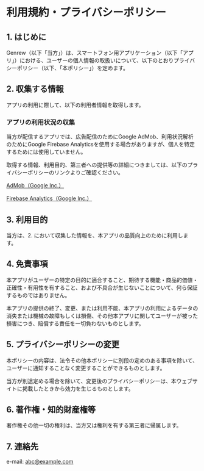 # 利用規約・プライバシーポリシー

## 1. はじめに

Genrew（以下「当方」）は、スマートフォン用アプリケーション（以下「アプリ」）における、ユーザーの個人情報の取扱いについて、以下のとおりプライバシーポリシー（以下、「本ポリシー」）を定めます。

## 2. 収集する情報

アプリの利用に際して、以下の利用者情報を取得します。

### アプリの利用状況の収集

当方が配信するアプリでは、広告配信のためにGoogle AdMob、利用状況解析のためにGoogle Firebase Analyticsを使用する場合がありますが、個人を特定するためには使用していません。

取得する情報、利用目的、第三者への提供等の詳細につきましては、以下のプライバシーポリシーのリンクよりご確認ください。

[AdMob（Google Inc.）](https://policies.google.com/technologies/ads?hl=ja)

[Firebase Analytics（Google Inc.）](https://policies.google.com/privacy?hl=ja%EF%BB%BF)

## 3. 利用目的

当方は、2. において収集した情報を、本アプリの品質向上のために利用します。

## 4. 免責事項

本アプリがユーザーの特定の目的に適合すること、期待する機能・商品的価値・正確性・有用性を有すること、および不具合が生じないことについて、何ら保証するものではありません。

本アプリの提供の終了、変更、または利用不能、本アプリの利用によるデータの消失または機械の故障もしくは損傷、その他本アプリに関してユーザーが被った損害につき、賠償する責任を一切負わないものとします。

## 5. プライバシーポリシーの変更

本ポリシーの内容は、法令その他本ポリシーに別段の定めのある事項を除いて、ユーザーに通知することなく変更することができるものとします。

当方が別途定める場合を除いて、変更後のプライバシーポリシーは、本ウェブサイトに掲載したときから効力を生じるものとします。

## 6. 著作権・知的財産権等

著作権その他一切の権利は、当方又は権利を有する第三者に帰属します。

## 7. 連絡先

e-mail: abc@example.com
